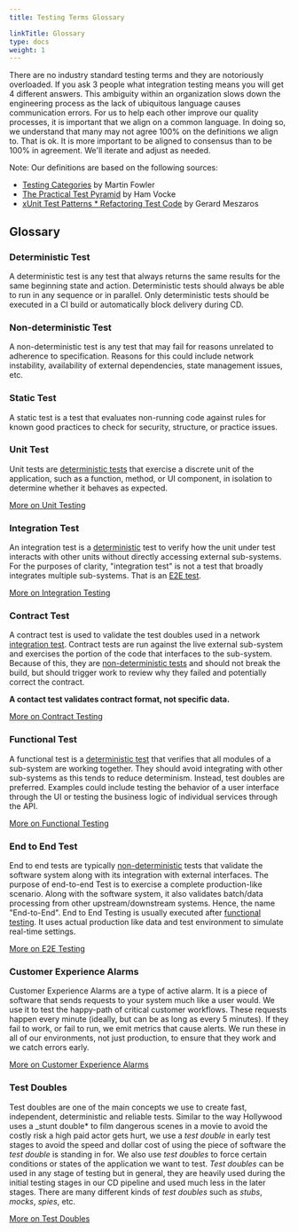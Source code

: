 ```yaml
---
title: Testing Terms Glossary

linkTitle: Glossary
type: docs
weight: 1
---
```


There are no industry standard testing terms and they are notoriously overloaded. If you ask 3 people what integration testing means you will get 4 different answers. This ambiguity within an organization slows down the engineering process as the lack of ubiquitous language causes communication errors. For us to help each other improve our quality processes, it is important that we align on a common language. In doing so, we understand that many may not agree 100% on the definitions we align to. That is ok. It is more important to be aligned to consensus than to be 100% in agreement. We'll iterate and adjust as needed.

Note: Our definitions are based on the following sources:

- [Testing Categories](https://martinfowler.com/tags/test%20categories.html) by Martin Fowler
- [The Practical Test Pyramid](https://martinfowler.com/articles/practical-test-pyramid.html) by Ham Vocke
- [xUnit Test Patterns \* Refactoring Test Code](https://martinfowler.com/books/meszaros.html) by Gerard Meszaros

## Glossary

### Deterministic Test

A deterministic test is any test that always returns the same results for the same beginning state and action. Deterministic tests should always be able to run in any sequence or in parallel. Only deterministic tests should be executed in a CI build or automatically block delivery during CD.

### Non-deterministic Test

A non-deterministic test is any test that may fail for reasons unrelated to adherence to specification. Reasons for this could include network instability, availability of external dependencies, state management issues, etc.

### Static Test

A static test is a test that evaluates non-running code against rules for known good practices to check for security, structure, or practice issues.

### Unit Test

Unit tests are [deterministic tests](#deterministic-test) that exercise a discrete unit of the application, such as a function, method, or UI component, in isolation to determine whether it behaves as expected.

[More on Unit Testing](/testing/unit)

### Integration Test

An integration test is a [deterministic](#deterministic-test) test to verify how the unit under test interacts with other units without directly accessing external sub-systems. For the purposes of clarity, "integration test" is not a test that broadly integrates multiple sub-systems. That is an [E2E test](#end-to-end-test).

[More on Integration Testing](/testing/integration)

### Contract Test

A contract test is used to validate the test doubles used in a network [integration test](#integration-test). Contract tests are run against the live external sub-system and exercises the portion of the code that interfaces to the sub-system. Because of this, they are [non-deterministic tests](#non-deterministic-test) and should not break the build, but should trigger work to review why they failed and potentially correct the contract.

**A contact test validates contract format, not specific data.**

[More on Contract Testing](/testing/contract)

### Functional Test

A functional test is a [deterministic test](#deterministic-test) that verifies that all modules of a sub-system are working together. They should avoid integrating with other sub-systems as this tends to reduce determinism. Instead, test doubles are preferred. Examples could include testing the behavior of a user interface through the UI or testing the business logic of individual services through the API.

[More on Functional Testing](/testing/functional)

### End to End Test

End to end tests are typically [non-deterministic](#non-deterministic-test) tests that validate the software system along with its integration with external interfaces. The purpose of end-to-end Test is to exercise a complete production-like scenario. Along with the software system, it also validates batch/data processing from other upstream/downstream systems. Hence, the name "End-to-End". End to End Testing is usually executed after [functional testing](#functional-test). It uses actual production like data and test environment to simulate real-time settings.

[More on E2E Testing](/testing/e2e)

### Customer Experience Alarms

Customer Experience Alarms are a type of active alarm. It is a piece of software that sends requests to your system much like a user would. We use it to test the happy-path of critical customer workflows. These requests happen every minute (ideally, but can be as long as every 5 minutes). If they fail to work, or fail to run, we emit metrics that cause alerts. We run these in all of our environments, not just production, to ensure that they work and we catch errors early.

[More on Customer Experience Alarms](/testing/experience-alarms)

### Test Doubles

Test doubles are one of the main concepts we use to create fast, independent, deterministic and reliable tests. Similar to the way Hollywood uses a \_stunt double* to film dangerous scenes in a movie to avoid the costly risk a high paid actor gets hurt, we use a *test double* in early test stages to avoid the speed and dollar cost of using the piece of software the *test double* is standing in for. We also use *test doubles* to force certain conditions or states of the application we want to test. *Test doubles* can be used in any stage of testing but in general, they are heavily used during the initial testing stages in our CD pipeline and used much less in the later stages. There are many different kinds of *test doubles* such as *stubs*, *mocks*, *spies*, etc.

[More on Test Doubles](/testing/test-doubles/)
